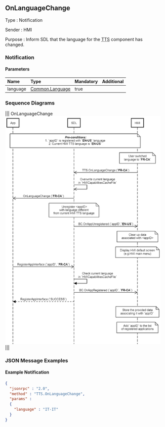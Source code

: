 ## OnLanguageChange

Type
: Notification

Sender
: HMI

Purpose
: Inform SDL that the language for the <abbr title="Text To Speech">TTS</abbr> component has changed.

### Notification

#### Parameters

|Name|Type|Mandatory|Additional|
|:---|:---|:--------|:---------|
|language|[Common.Language](../../common/enums/#language)|true||

### Sequence Diagrams

|||
OnLanguageChange
![OnLanguageChange](./assets/OnLanguageChange.png)
|||

### JSON Message Examples

#### Example Notification

```json
{
  "jsonrpc" : "2.0",
  "method" : "TTS.OnLanguageChange",
  "params" :
  {
    "language" : "IT-IT"
  }
}
```
